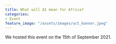 ```yaml
---
title: What will AI mean for Africa?
categories:
- Event
feature_image: "/assets/images/uct_banner.jpeg"
---
```


We hosted this event on the 15th of September 2021.
